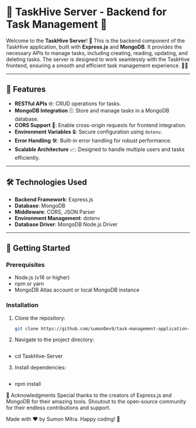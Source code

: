 # 🐝 TaskHive Server - Backend for Task Management 🚀

Welcome to the **TaskHive Server**! 🎉 This is the backend component of the TaskHive application, built with **Express.js** and **MongoDB**. It provides the necessary APIs to manage tasks, including creating, reading, updating, and deleting tasks. The server is designed to work seamlessly with the TaskHive frontend, ensuring a smooth and efficient task management experience. 💼✨

---

## 🌟 Features

- **RESTful APIs** 🌐: CRUD operations for tasks.
- **MongoDB Integration** 🗄️: Store and manage tasks in a MongoDB database.
- **CORS Support** 🔄: Enable cross-origin requests for frontend integration.
- **Environment Variables** 🔒: Secure configuration using `dotenv`.
- **Error Handling** 🛠️: Built-in error handling for robust performance.
- **Scalable Architecture** 📈: Designed to handle multiple users and tasks efficiently.

---

## 🛠️ Technologies Used

- **Backend Framework**: Express.js
- **Database**: MongoDB
- **Middleware**: CORS, JSON Parser
- **Environment Management**: dotenv
- **Database Driver**: MongoDB Node.js Driver

---

## 🚀 Getting Started

### Prerequisites

- Node.js (v16 or higher)
- npm or yarn
- MongoDB Atlas account or local MongoDB instance

### Installation

1. Clone the repository:
   ```bash
   git clone https://github.com/sumonDev9/task-management-application-server-side

2. Navigate to the project directory:
    ```bash
- cd TaskHive-Server

3. Install dependencies:
    ``` bash
- npm install

🙏 Acknowledgments
Special thanks to the creators of Express.js and MongoDB for their amazing tools.
Shoutout to the open-source community for their endless contributions and support.

Made with ❤️ by Sumon Mitra. Happy coding! 🎉
